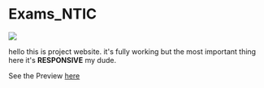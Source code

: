 # Exams_NTIC

<img src="https://lh3.googleusercontent.com/proxy/0pgDHDkg6w9yZ0rknbDzND5qK7ywqN84I7vrXxBxO0v_4F_zGQZwl4sLpSqsMO5fWhPxJP2zb4yrY2TLMjggFog8EW4Pg5gXCWkQ8zDF1b2Qs-BzrnN7jw-vJnjRdSwD7NRgrfoOV3cx-qJN">

hello this is project website. it's fully working but the most important thing here it's **RESPONSIVE** my dude.

See the Preview [here](https://ilyasdiker.github.io/Exams_NTIC/index.html)
